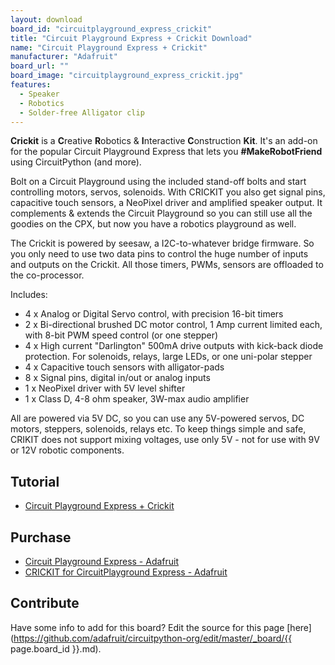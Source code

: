 ```yaml
---
layout: download
board_id: "circuitplayground_express_crickit"
title: "Circuit Playground Express + Crickit Download"
name: "Circuit Playground Express + Crickit"
manufacturer: "Adafruit"
board_url: ""
board_image: "circuitplayground_express_crickit.jpg"
features:
  - Speaker
  - Robotics
  - Solder-free Alligator clip
---
```


**Crickit** is a **C**reative **R**obotics & **I**nteractive **C**onstruction **Kit**. It's an add-on for the popular Circuit Playground Express that lets you **#MakeRobotFriend** using CircuitPython (and more).

Bolt on a Circuit Playground using the included stand-off bolts and start controlling motors, servos, solenoids. With CRICKIT you also get signal pins, capacitive touch sensors, a NeoPixel driver and amplified speaker output. It complements & extends the Circuit Playground so you can still use all the goodies on the CPX, but now you have a robotics playground as well.

The Crickit is powered by seesaw, a I2C-to-whatever bridge firmware. So you only need to use two data pins to control the huge number of inputs and outputs on the Crickit. All those timers, PWMs, sensors are offloaded to the co-processor.

Includes:

*   4 x Analog or Digital Servo control, with precision 16-bit timers
*   2 x Bi-directional brushed DC motor control, 1 Amp current limited each, with 8-bit PWM speed control (or one stepper)
*   4 x High current "Darlington" 500mA drive outputs with kick-back diode protection. For solenoids, relays, large LEDs, or one uni-polar stepper
*   4 x Capacitive touch sensors with alligator-pads
*   8 x Signal pins, digital in/out or analog inputs
*   1 x NeoPixel driver with 5V level shifter
*   1 x Class D, 4-8 ohm speaker, 3W-max audio amplifier

All are powered via 5V DC, so you can use any 5V-powered servos, DC motors, steppers, solenoids, relays etc. To keep things simple and safe, CRIKIT does not support mixing voltages, use only 5V - not for use with 9V or 12V robotic components.

## Tutorial

- [Circuit Playground Express + Crickit](https://learn.adafruit.com/adafruit-crickit-creative-robotic-interactive-construction-kit)

## Purchase

* [Circuit Playground Express - Adafruit](https://www.adafruit.com/product/3333)
* [CRICKIT for CircuitPlayground Express - Adafruit](https://www.adafruit.com/product/3093)

## Contribute

Have some info to add for this board? Edit the source for this page [here](https://github.com/adafruit/circuitpython-org/edit/master/_board/{{ page.board_id }}.md).
